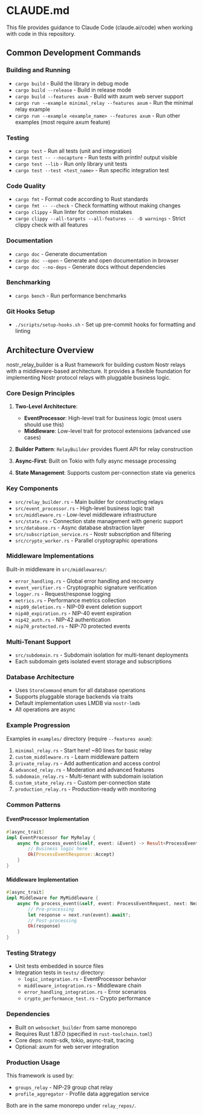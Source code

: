 # CLAUDE.md

This file provides guidance to Claude Code (claude.ai/code) when working with code in this repository.

## Common Development Commands

### Building and Running
- `cargo build` - Build the library in debug mode
- `cargo build --release` - Build in release mode
- `cargo build --features axum` - Build with axum web server support
- `cargo run --example minimal_relay --features axum` - Run the minimal relay example
- `cargo run --example <example_name> --features axum` - Run other examples (most require axum feature)

### Testing
- `cargo test` - Run all tests (unit and integration)
- `cargo test -- --nocapture` - Run tests with println! output visible
- `cargo test --lib` - Run only library unit tests
- `cargo test --test <test_name>` - Run specific integration test

### Code Quality
- `cargo fmt` - Format code according to Rust standards
- `cargo fmt -- --check` - Check formatting without making changes
- `cargo clippy` - Run linter for common mistakes
- `cargo clippy --all-targets --all-features -- -D warnings` - Strict clippy check with all features

### Documentation
- `cargo doc` - Generate documentation
- `cargo doc --open` - Generate and open documentation in browser
- `cargo doc --no-deps` - Generate docs without dependencies

### Benchmarking
- `cargo bench` - Run performance benchmarks

### Git Hooks Setup
- `./scripts/setup-hooks.sh` - Set up pre-commit hooks for formatting and linting

## Architecture Overview

nostr_relay_builder is a Rust framework for building custom Nostr relays with a middleware-based architecture. It provides a flexible foundation for implementing Nostr protocol relays with pluggable business logic.

### Core Design Principles

1. **Two-Level Architecture**:
   - **EventProcessor**: High-level trait for business logic (most users should use this)
   - **Middleware**: Low-level trait for protocol extensions (advanced use cases)

2. **Builder Pattern**: `RelayBuilder` provides fluent API for relay construction

3. **Async-First**: Built on Tokio with fully async message processing

4. **State Management**: Supports custom per-connection state via generics

### Key Components

- `src/relay_builder.rs` - Main builder for constructing relays
- `src/event_processor.rs` - High-level business logic trait
- `src/middleware.rs` - Low-level middleware infrastructure
- `src/state.rs` - Connection state management with generic support
- `src/database.rs` - Async database abstraction layer
- `src/subscription_service.rs` - Nostr subscription and filtering
- `src/crypto_worker.rs` - Parallel cryptographic operations

### Middleware Implementations

Built-in middleware in `src/middlewares/`:
- `error_handling.rs` - Global error handling and recovery
- `event_verifier.rs` - Cryptographic signature verification
- `logger.rs` - Request/response logging
- `metrics.rs` - Performance metrics collection
- `nip09_deletion.rs` - NIP-09 event deletion support
- `nip40_expiration.rs` - NIP-40 event expiration
- `nip42_auth.rs` - NIP-42 authentication
- `nip70_protected.rs` - NIP-70 protected events

### Multi-Tenant Support

- `src/subdomain.rs` - Subdomain isolation for multi-tenant deployments
- Each subdomain gets isolated event storage and subscriptions

### Database Architecture

- Uses `StoreCommand` enum for all database operations
- Supports pluggable storage backends via traits
- Default implementation uses LMDB via `nostr-lmdb`
- All operations are async

### Example Progression

Examples in `examples/` directory (require `--features axum`):
1. `minimal_relay.rs` - Start here! ~80 lines for basic relay
2. `custom_middleware.rs` - Learn middleware pattern
3. `private_relay.rs` - Add authentication and access control
4. `advanced_relay.rs` - Moderation and advanced features
5. `subdomain_relay.rs` - Multi-tenant with subdomain isolation
6. `custom_state_relay.rs` - Custom per-connection state
7. `production_relay.rs` - Production-ready with monitoring

### Common Patterns

#### EventProcessor Implementation
```rust
#[async_trait]
impl EventProcessor for MyRelay {
    async fn process_event(&self, event: &Event) -> Result<ProcessEventResponse> {
        // Business logic here
        Ok(ProcessEventResponse::Accept)
    }
}
```

#### Middleware Implementation
```rust
#[async_trait]
impl Middleware for MyMiddleware {
    async fn process_event(&self, event: ProcessEventRequest, next: Next<'_, ProcessEventRequest>) -> Result<ProcessEventResponse> {
        // Pre-processing
        let response = next.run(event).await?;
        // Post-processing
        Ok(response)
    }
}
```

### Testing Strategy

- Unit tests embedded in source files
- Integration tests in `tests/` directory:
  - `logic_integration.rs` - EventProcessor behavior
  - `middleware_integration.rs` - Middleware chain
  - `error_handling_integration.rs` - Error scenarios
  - `crypto_performance_test.rs` - Crypto performance

### Dependencies

- Built on `websocket_builder` from same monorepo
- Requires Rust 1.87.0 (specified in `rust-toolchain.toml`)
- Core deps: nostr-sdk, tokio, async-trait, tracing
- Optional: axum for web server integration

### Production Usage

This framework is used by:
- `groups_relay` - NIP-29 group chat relay
- `profile_aggregator` - Profile data aggregation service

Both are in the same monorepo under `relay_repos/`.